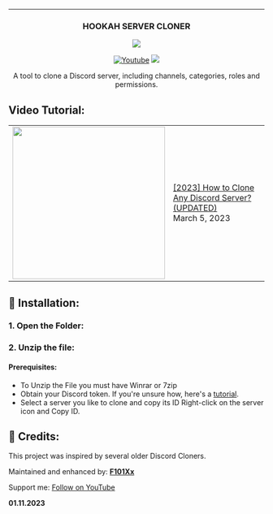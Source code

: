 ---
<h3 align="center">HOOKAH SERVER CLONER</h3>
<div align="center">
<img src="https://ibb.co/CwShF0j" />
</div>
<p align="center">
<a href="https://www.youtube.com/channel/UCaULEkiS2qrMkoML_tRPrYw?sub_confirmation=1">
<img alt="Youtube" title="Youtube" src="https://img.shields.io/badge/-YouTube-red?style=for-the-badge&logo=youtube&logoColor=white"/></a>
<a href="https://discord.gg/9a3xCAaxuG" alt="Official Hookah Game Server">
<img src="https://img.shields.io/discord/836621542917275668?color=7289DA&labelColor=4a64bd&logo=discord&logoColor=white&style=for-the-badge"/></a>
</p>
</p>
</p>
<p align="center"> A tool to clone a Discord server, including channels, categories, roles and permissions.</p>


## Video Tutorial:

<table><tr><td><a href="https://youtu.be/bGu54aX8jwU"><img width="300px" src="https://i.imgur.com/oJlZffu.png"></a></td>
<td><a href="https://youtu.be/bGu54aX8jwU">[2023] How to Clone Any Discord Server? (UPDATED)</a><br/>March 5, 2023</td></tr></table>

## 💾 Installation:

### 1. Open the Folder:


### 2. Unzip the file:


#### Prerequisites:

- To Unzip the File you must have Winrar or 7zip
- Obtain your Discord token. If you're unsure how, here's a [tutorial](https://www.youtube.com/watch?v=3qzpmTIQ-Gs).
- Select a server you like to clone and copy its ID Right-click on the server icon and Copy ID.


## 🙏 Credits:

This project was inspired by several older Discord Cloners.

Maintained and enhanced by: [**F101Xx**](https://www.youtube.com/channel/UCaULEkiS2qrMkoML_tRPrYw?sub_confirmation=1 "F101Xx")

Support me: [Follow on YouTube](https://www.youtube.com/channel/UCaULEkiS2qrMkoML_tRPrYw?sub_confirmation=1 "Follow")


**01.11.2023**
